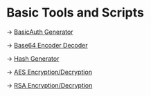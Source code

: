 # Basic Tools and Scripts

&rarr; [BasicAuth Generator](./basic-tools/basic-auth-generator/)

&rarr; [Base64 Encoder Decoder](./basic-tools/base64-encoder-decoder/)

&rarr; [Hash Generator](./basic-tools/hash-generator/)

&rarr; [AES Encryption/Decryption](./basic-tools/aes-tool/)

&rarr; [RSA Encryption/Decryption](./basic-tools/rsa-tool/)

